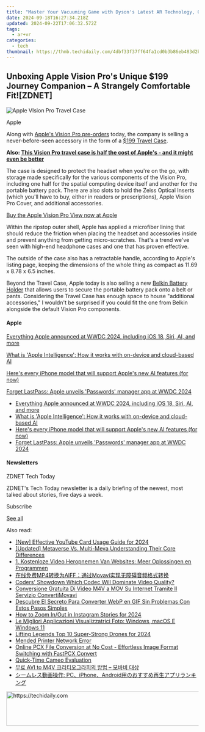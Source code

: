 ```yaml
---
title: "Master Your Vacuuming Game with Dyson's Latest AR Technology, Guaranteeing Spot-Free Floors: Insights From ZDNET | Get Ahead in Smart Cleaning Solutions Today"
date: 2024-09-18T16:27:34.218Z
updated: 2024-09-22T17:06:32.572Z
tags:
  - ar+vr
categories:
  - tech
thumbnail: https://thmb.techidaily.com/4dbf33f37ff64fa1cd0b3b86eb483d2b61e4dcfaa2f3492f28ea818842097e14.jpg
---
```


## Unboxing Apple Vision Pro's Unique $199 Journey Companion – A Strangely Comfortable Fit![ZDNET]

![Apple VIsion Pro Travel Case](https://www.zdnet.com/a/img/resize/b07d9a769e671d04883cadfa09baa93ea1fc4cdb/2024/01/19/9d6b9ecf-7934-48a0-a59e-55d05345ecb2/mw2f3.jpg?auto=webp&precrop=1000,562,x0,y196&width=1280)

Apple

Along with [Apple's Vision Pro pre-orders](https://apple.sjv.io/c/159047/435031/7613?&sharedid=zdnet&partnerpropertyid=1980086&u=https%3A%2F%2Fwww.apple.com%2Fapple-vision-pro%2F&subId1=zd-%5F%5FCOM%5FCLICK%5FID%5F%5F-dtp) today, the company is selling a never-before-seen accessory in the form of a [$199 Travel Case](https://apple.sjv.io/c/159047/435031/7613?&sharedid=zdnet&partnerpropertyid=1980086&u=https%3A%2F%2Fwww.apple.com%2Fshop%2Fproduct%2FMW2F3LL%2FA%2Fapple-vision-pro-travel-case&subId1=zd-%5F%5FCOM%5FCLICK%5FID%5F%5F-dtp).

**Also: [This Vision Pro travel case is half the cost of Apple's - and it might even be better](https://www.zdnet.com/article/this-vision-pro-travel-case-is-half-the-cost-of-apples-and-it-might-even-be-better-nice-dot-1/)**

The case is designed to protect the headset when you're on the go, with storage made specifically for the various components of the Vision Pro, including one half for the spatial computing device itself and another for the portable battery pack. There are also slots to hold the Zeiss Optical Inserts (which you'll have to buy, either in readers or prescriptions), Apple Vision Pro Cover, and additional accessories.

[Buy the Apple Vision Pro View now at Apple](https://apple.sjv.io/c/159047/435031/7613?&sharedid=zdnet&partnerpropertyid=1980086&u=https%3A%2F%2Fwww.apple.com%2Fapple-vision-pro%2F&subId1=zd-%5F%5FCOM%5FCLICK%5FID%5F%5F-dtp)

Within the ripstop outer shell, Apple has applied a microfiber lining that should reduce the friction when placing the headset and accessories inside and prevent anything from getting micro-scratches. That's a trend we've seen with high-end headphone cases and one that has proven effective.

The outside of the case also has a retractable handle, according to Apple's listing page, keeping the dimensions of the whole thing as compact as 11.69 x 8.78 x 6.5 inches.

Beyond the Travel Case, Apple today is also selling a new [Belkin Battery Holder](https://apple.sjv.io/c/159047/435031/7613?&sharedid=zdnet&partnerpropertyid=1980086&u=https%3A%2F%2Fwww.apple.com%2Fshop%2Fproduct%2FHRDR2ZM%2FA%2Fbelkin-battery-holder-for-apple-vision-pro&subId1=zd-%5F%5FCOM%5FCLICK%5FID%5F%5F-dtp) that allows users to secure the portable battery pack onto a belt or pants. Considering the Travel Case has enough space to house "additional accessories," I wouldn't be surprised if you could fit the one from Belkin alongside the default Vision Pro components.

#### Apple

[Everything Apple announced at WWDC 2024, including iOS 18, Siri, AI, and more](https://www.zdnet.com/article/every-new-feature-apple-unveiled-for-iphone-ipad-mac-and-more-this-fall-including-ai/ "Everything Apple announced at WWDC 2024, including iOS 18, Siri, AI, and more")

[What is 'Apple Intelligence': How it works with on-device and cloud-based AI](https://www.zdnet.com/article/what-is-apple-intelligence-everything-to-know-about-ai-features-coming-to-iphones-macs-and-ipads/ "What is 'Apple Intelligence': How it works with on-device and cloud-based AI")

[Here's every iPhone model that will support Apple's new AI features (for now)](https://www.zdnet.com/article/ios-18-1-update-every-iphone-model-that-will-support-apples-new-ai-features-for-now/ "Here's every iPhone model that will support Apple's new AI features (for now)")

[Forget LastPass: Apple unveils 'Passwords' manager app at WWDC 2024](https://www.zdnet.com/article/forget-lastpass-apple-unveils-passwords-manager-app-at-wwdc-2024/ "Forget LastPass: Apple unveils 'Passwords' manager app at WWDC 2024")

* [Everything Apple announced at WWDC 2024, including iOS 18, Siri, AI, and more](https://www.zdnet.com/article/every-new-feature-apple-unveiled-for-iphone-ipad-mac-and-more-this-fall-including-ai/ "Everything Apple announced at WWDC 2024, including iOS 18, Siri, AI, and more")
* [What is 'Apple Intelligence': How it works with on-device and cloud-based AI](https://www.zdnet.com/article/what-is-apple-intelligence-everything-to-know-about-ai-features-coming-to-iphones-macs-and-ipads/ "What is 'Apple Intelligence': How it works with on-device and cloud-based AI")
* [Here's every iPhone model that will support Apple's new AI features (for now)](https://www.zdnet.com/article/ios-18-1-update-every-iphone-model-that-will-support-apples-new-ai-features-for-now/ "Here's every iPhone model that will support Apple's new AI features (for now)")
* [Forget LastPass: Apple unveils 'Passwords' manager app at WWDC 2024](https://www.zdnet.com/article/forget-lastpass-apple-unveils-passwords-manager-app-at-wwdc-2024/ "Forget LastPass: Apple unveils 'Passwords' manager app at WWDC 2024")

#### Newsletters

ZDNET Tech Today

ZDNET's Tech Today newsletter is a daily briefing of the newest, most talked about stories, five days a week.

 Subscribe

[See all](https://www.zdnet.com/newsletters/)

<ins class="adsbygoogle"
     style="display:block"
     data-ad-format="autorelaxed"
     data-ad-client="ca-pub-7571918770474297"
     data-ad-slot="1223367746"></ins>

<ins class="adsbygoogle"
     style="display:block"
     data-ad-client="ca-pub-7571918770474297"
     data-ad-slot="8358498916"
     data-ad-format="auto"
     data-full-width-responsive="true"></ins>

<span class="atpl-alsoreadstyle">Also read:</span>
<div><ul>
<li><a href="https://facebook-record-videos.techidaily.com/new-effective-youtube-card-usage-guide-for-2024/"><u>[New] Effective YouTube Card Usage Guide for 2024</u></a></li>
<li><a href="https://fox-boxes.techidaily.com/updated-metaverse-vs-multi-meva-understanding-their-core-differences/"><u>[Updated] Metaverse Vs. Multi-Meva Understanding Their Core Differences</u></a></li>
<li><a href="https://tech-savvy.techidaily.com/1-kostenloze-video-heropnemen-van-websites-meer-oplossingen-en-programmen/"><u>1. Kostenloze Video Heropnemen Van Websites: Meer Oplossingen en Programmen</u></a></li>
<li><a href="https://tech-savvy.techidaily.com/mp4aiffmovavi/"><u>在线免费MP4转换为AIFF：通过Movavi实现无障碍音频格式转换</u></a></li>
<li><a href="https://extra-resources.techidaily.com/coders-showdown-which-codec-will-dominate-video-quality/"><u>Coders' Showdown Which Codec Will Dominate Video Quality?</u></a></li>
<li><a href="https://tech-savvy.techidaily.com/conversione-gratuita-di-video-m4v-a-mov-su-internet-tramite-il-servizio-convertimovavi/"><u>Conversione Gratuita Di Video M4V a MOV Su Internet Tramite Il Servizio ConvertiMovavi</u></a></li>
<li><a href="https://tech-savvy.techidaily.com/descubre-el-secreto-para-converter-webp-en-gif-sin-problemas-con-estos-pasos-simples/"><u>Descubre El Secreto Para Converter WebP en GIF Sin Problemas Con Estos Pasos Simples</u></a></li>
<li><a href="https://instagram-video-recordings.techidaily.com/how-to-zoom-inout-in-instagram-stories-for-2024/"><u>How to Zoom In/Out in Instagram Stories for 2024</u></a></li>
<li><a href="https://tech-savvy.techidaily.com/le-migliori-applicazioni-visualizzatrici-foto-windows-macos-e-windows-11/"><u>Le Migliori Applicazioni Visualizzatrici Foto: Windows, macOS E Windows 11</u></a></li>
<li><a href="https://fox-info.techidaily.com/lifting-legends-top-10-super-strong-drones-for-2024/"><u>Lifting Legends Top 10 Super-Strong Drones for 2024</u></a></li>
<li><a href="https://printer-issues.techidaily.com/mended-printer-network-error/"><u>Mended Printer Network Error</u></a></li>
<li><a href="https://tech-savvy.techidaily.com/online-pcx-file-conversion-at-no-cost-effortless-image-format-switching-with-fastpcx-convert/"><u>Online PCX File Conversion at No Cost - Effortless Image Format Switching with FastPCX Convert</u></a></li>
<li><a href="https://vimeo-videos.techidaily.com/quick-time-cameo-evaluation/"><u>Quick-Time Cameo Evaluation</u></a></li>
<li><a href="https://tech-savvy.techidaily.com/avi-to-m4v/"><u>무료 AVI to M4V 크리티오그라피의 방법 – 모바비 대상</u></a></li>
<li><a href="https://some-knowledge.techidaily.com/1726028030082-pciphoneandroid/"><u>シームレス動画操作: PC、iPhone、Android用のおすすめ再生アプリランキング</u></a></li>
</ul></div>

<!-- affiliate ads begin -->
<a href="https://ephamedtechinc.pxf.io/c/5597632/2123512/26400" target="_top" id="2123512">
  <img src="//a.impactradius-go.com/display-ad/26400-2123512" border="0" alt="https://techidaily.com" width="728" height="90"/>
</a>
<img height="0" width="0" src="https://ephamedtechinc.pxf.io/i/5597632/2123512/26400" style="position:absolute;visibility:hidden;" border="0" />
<!-- affiliate ads end -->

